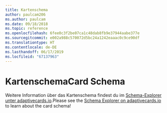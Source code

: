 ```yaml
---
title: Kartenschema
author: paulcam206
ms.author: paulcam
ms.date: 09/18/2018
ms.topic: reference
ms.openlocfilehash: 6fee0c3f2be07ca1c48dab8fb9e37944aabe377e
ms.sourcegitcommit: e002a988c570072d5bc24a1242eaaac0c9ce90df
ms.translationtype: HT
ms.contentlocale: de-DE
ms.lasthandoff: 06/17/2019
ms.locfileid: "67137963"
---
```

# <a name="card-schema"></a><span data-ttu-id="26c58-102">Kartenschema</span><span class="sxs-lookup"><span data-stu-id="26c58-102">Card Schema</span></span>

<span data-ttu-id="26c58-103">Weitere Information über das Kartenschema findest du im [Schema-Explorer unter adaptivecards.io](https://adaptivecards.io/explorer/).</span><span class="sxs-lookup"><span data-stu-id="26c58-103">Please see the [Schema Explorer on adaptivecards.io](https://adaptivecards.io/explorer/) to learn about the card schema!</span></span>